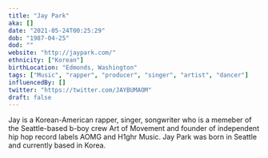 ```yaml
---
title: "Jay Park"
aka: []
date: "2021-05-24T00:25:29"
dob: "1987-04-25"
dod: ""
website: "http://jaypark.com/"
ethnicity: ["Korean"]
birthLocation: "Edmonds, Washington"
tags: ["Music", "rapper", "producer", "singer", "artist", "dancer"]
influencedBy: []
twitter: "https://twitter.com/JAYBUMAOM"
draft: false
---
```


Jay is a Korean-American rapper, singer, songwriter who is a memeber of the
Seattle-based b-boy crew Art of Movement and founder of independent hip hop
record labels AOMG and H1ghr Music. Jay Park was born in Seattle and currently based in Korea.
